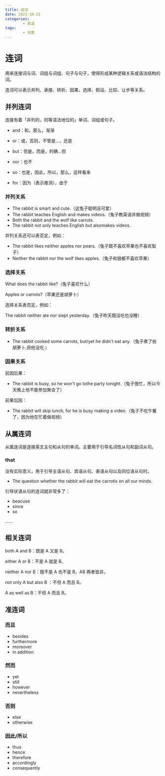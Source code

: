 ```yaml
---
title: 连词
date: 2021-10-21
categories:
        - 英语
tags:
        - 词类
---
```


# 连词

用来连接词与词、词组与词组、句子与句子，使得形成某种逻辑关系或语法结构的词。

连词可以表示并列、承接、转折、因果、选择、假设、比较、让步等关系。

## 并列连词

连接有着「并列的，同等语法地位的」单词、词组或句子。

- and：和，那么，渐渐

- or：或，否则，不管是…，还是

- but：但是，而是，的确…但

- nor：也不

- so：也是，因此，所以，那么，这样看来

- for：因为（表示推测），由于

### 并列关系

- The rabbit is smart and cute.（这兔子聪明且可爱）
- The rabbit teaches English and makes videos.（兔子教英语并做视频）
- Both the rabbit and the wolf like carrots.
- The rabbit not only teaches English but alsomakes videos.

并列关系还可以表否定，例如：

- The rabbit likes neither apples nor pears.（兔子既不喜欢苹果也不喜欢梨子）
- Neither the rabbit nor the wolf likes apples.（兔子和狼都不喜欢苹果）

### 选择关系

What does the rabbit like?（兔子喜欢什么）

Apples or carrots?（苹果还是胡萝卜）

选择关系表否定，例如：

The rabbit neither ate nor slept yesterday.（兔子昨天既没吃也没睡）

### 转折关系

- The rabbit cooked some carrots, but/yet he didn't eat any.（兔子煮了些胡萝卜,但他没吃.）

### 因果关系

前因后果：

- The rabbit is busy, so he won't go tothe party tonight.（兔子很忙，所以今天晚上他不能参加聚会了）

前果后因：

- The rabbit will skip lunch, for he is busy making a video.（兔子不吃午餐了，因为他在忙着做视频）

## 从属连词

从属连词是连接英文主句和从句的单词。主要用于引导名词性从句和副词从句。

### that

没有实际意义，用于引导主语从句、宾语从句、表语从句以及同位语从句时。

- The question whether the rabbit will eat the carrotis on all our minds.

引导状语从句的连词就非常多了：

- beacuse
- since
- so

......

## 相关连词

both A and B：既是 A 又是 B。

either A or B：不是 A 就是 B。

neither A nor B：既不是 A 也不是 B，AB 两者皆非。

not only A but also B ：不但 A 而且 B。

A as well as B：不但 A 而且 B。

## 准连词

### 而且

- besides
- furthermore
- moreover
- in addition

### 然而

- yet
- still
- however
- nevertheless

### 否则

- else
- otherwise

### 因此/所以

- thus
- hence
- therefore
- accordingly
- consequently
